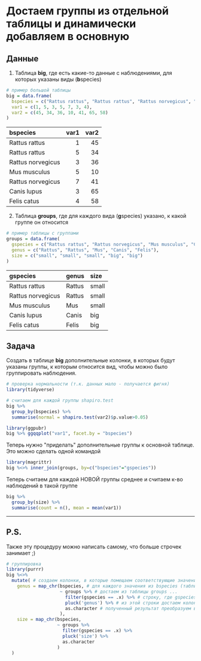 # Достаем группы из отдельной таблицы и динамически добавляем в основную

## Данные

1. Таблица **big**, где есть какие-то данные с наблюдениями, для которых указаны виды (**b**species)

```r
# пример большой таблицы
big = data.frame(
  bspecies = c("Rattus rattus", "Rattus rattus", "Rattus norvegicus", "Mus musculus", "Rattus norvegicus", "Canis lupus", "Felis catus"),
  var1 = c(1, 5, 3, 5, 7, 3, 4),
  var2 = c(45, 34, 36, 10, 41, 65, 58)
)
```

|bspecies          | var1| var2|
|:-----------------|----:|----:|
|Rattus rattus     |    1|   45|
|Rattus rattus     |    5|   34|
|Rattus norvegicus |    3|   36|
|Mus musculus      |    5|   10|
|Rattus norvegicus |    7|   41|
|Canis lupus       |    3|   65|
|Felis catus       |    4|   58|

2. Таблица **groups**, где для каждого вида (**g**species) указано, к какой группе он относится

```r
# пример таблицы с группами
groups = data.frame(
  gspecies = c("Rattus rattus", "Rattus norvegicus", "Mus musculus", "Canis lupus", "Felis catus"),
  genus = c("Rattus", "Rattus", "Mus", "Canis", "Felis"),
  size = c("small", "small", "small", "big", "big")
)
```

|gspecies          |genus  |size  |
|:-----------------|:------|:-----|
|Rattus rattus     |Rattus |small |
|Rattus norvegicus |Rattus |small |
|Mus musculus      |Mus    |small |
|Canis lupus       |Canis  |big   |
|Felis catus       |Felis  |big   |
 
## Задача

Создать в таблице **big** дополнительные колонки, в которых будут указаны группы, к которым относится вид, чтобы можно было группировать наблюдения.
 
```r
# проверка нормальности (т.к. данных мало - получается фигня)
library(tidyverse)

# считаем для каждой группы shapiro.test
big %>% 
  group_by(bspecies) %>% 
  summarise(normal = shapiro.test(var2)$p.value>0.05)

library(ggpubr)
big %>% ggqqplot("var1", facet.by = "bspecies")

```
Теперь нужно "приделать" дополнительные группы к основной таблице. Это можно сделать одной командой

```r
library(magrittr)
big %<>% inner_join(groups, by=c("bspecies"="gspecies"))
```

Теперь считаем для каждой НОВОЙ группы среднее и считаем к-во наблюдений в такой группе

```r
big %>% 
  group_by(size) %>% 
  summarise(count = n(), mean = mean(var1))
```
---

## P.S.

Также эту процедуру можно написать самому, что больше строчек занимает ;)

```r
# группировка
library(purrr)
big %<>% 
  mutate( # создаем колонки, в которые помещаем соответствующие значения групп из вспомогательной таблицы
    genus = map_chr(bspecies, # для каждого значения из bspecies (таблица big)
                    ~ groups %>% # достаем из таблицы groups ...
                      filter(gspecies == .x) %>% # строку, где gspecies = текущему значению bspecies ...
                      pluck('genus') %>% # из этой строки достаем колонку genus
                      as.character # полученный результат преобразуем в текстовое значение из фактора
                    ),
    size = map_chr(bspecies, 
                   ~ groups %>% 
                     filter(gspecies == .x) %>% 
                     pluck('size') %>% 
                     as.character
                   )
  )
```
